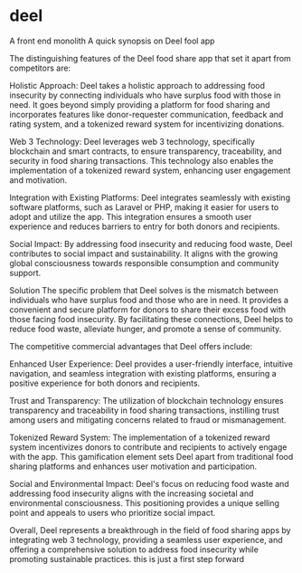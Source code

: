 # deel
A front end monolith 
A quick synopsis on Deel fool app

The distinguishing features of the Deel food share app that set it apart from competitors are:

Holistic Approach: Deel takes a holistic approach to addressing food insecurity by connecting individuals who have surplus food with those in need. It goes beyond simply providing a platform for food sharing and incorporates features like donor-requester communication, feedback and rating system, and a tokenized reward system for incentivizing donations.

Web 3 Technology: Deel leverages web 3 technology, specifically blockchain and smart contracts, to ensure transparency, traceability, and security in food sharing transactions. This technology also enables the implementation of a tokenized reward system, enhancing user engagement and motivation.

Integration with Existing Platforms: Deel integrates seamlessly with existing software platforms, such as Laravel or PHP, making it easier for users to adopt and utilize the app. This integration ensures a smooth user experience and reduces barriers to entry for both donors and recipients.

Social Impact: By addressing food insecurity and reducing food waste, Deel contributes to social impact and sustainability. It aligns with the growing global consciousness towards responsible consumption and community support.

Solution
The specific problem that Deel solves is the mismatch between individuals who have surplus food and those who are in need. It provides a convenient and secure platform for donors to share their excess food with those facing food insecurity. By facilitating these connections, Deel helps to reduce food waste, alleviate hunger, and promote a sense of community.

The competitive commercial advantages that Deel offers include:

Enhanced User Experience: Deel provides a user-friendly interface, intuitive navigation, and seamless integration with existing platforms, ensuring a positive experience for both donors and recipients.

Trust and Transparency: The utilization of blockchain technology ensures transparency and traceability in food sharing transactions, instilling trust among users and mitigating concerns related to fraud or mismanagement.

Tokenized Reward System: The implementation of a tokenized reward system incentivizes donors to contribute and recipients to actively engage with the app. This gamification element sets Deel apart from traditional food sharing platforms and enhances user motivation and participation.

Social and Environmental Impact: Deel's focus on reducing food waste and addressing food insecurity aligns with the increasing societal and environmental consciousness. This positioning provides a unique selling point and appeals to users who prioritize social impact.

Overall, Deel represents a breakthrough in the field of food sharing apps by integrating web 3 technology, providing a seamless user experience, and offering a comprehensive solution to address food insecurity while promoting sustainable practices.
this is just a first step forward 
